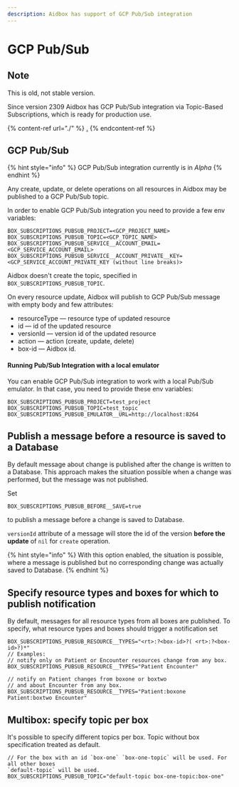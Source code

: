 ```yaml
---
description: Aidbox has support of GCP Pub/Sub integration
---
```


# GCP Pub/Sub

## Note

This is old, not stable version.

Since version 2309 Aidbox has GCP Pub/Sub integration via Topic-Based Subscriptions, which is ready for production use.

{% content-ref url="./" %}
[.](./)
{% endcontent-ref %}

## GCP Pub/Sub

{% hint style="info" %}
GCP Pub/Sub integration currently is in _Alpha_
{% endhint %}



Any create, update, or delete operations on all resources in Aidbox may be published to a GCP Pub/Sub topic.

In order to enable GCP Pub/Sub integration you need to provide a few env variables:

```
BOX_SUBSCRIPTIONS_PUBSUB_PROJECT=<GCP_PROJECT_NAME>
BOX_SUBSCRIPTIONS_PUBSUB_TOPIC=<GCP_TOPIC_NAME>
BOX_SUBSCRIPTIONS_PUBSUB_SERVICE__ACCOUNT_EMAIL=<GCP_SERVICE_ACCOUNT_EMAIL>
BOX_SUBSCRIPTIONS_PUBSUB_SERVICE__ACCOUNT_PRIVATE__KEY=<GCP_SERVICE_ACCOUNT_PRIVATE_KEY (without line breaks)>
```

Aidbox doesn't create the topic, specified in `BOX_SUBSCRIPTIONS_PUBSUB_TOPIC`.

On every resource update, Aidbox will publish to GCP Pub/Sub message with empty body and few attributes:

* resourceType — resource type of updated resource
* id — id of the updated resource
* versionId — version id of the updated resource
* action — action (create, update, delete)
* box-id — Aidbox id.

#### Running Pub/Sub Integration with a local emulator

You can enable GCP Pub/Sub integration to work with a local Pub/Sub emulator. In that case, you need to provide these env variables:

```
BOX_SUBSCRIPTIONS_PUBSUB_PROJECT=test_project
BOX_SUBSCRIPTIONS_PUBSUB_TOPIC=test_topic
BOX_SUBSCRIPTIONS_PUBSUB_EMULATOR__URL=http://localhost:8264
```

## Publish a message before a resource is saved to a Database

By default message about change is published after the change is written to a Database. This approach makes the situation possible when a change was performed, but the message was not published.

Set

```
BOX_SUBSCRIPTIONS_PUBSUB_BEFORE__SAVE=true
```

to publish a message before a change is saved to Database.

`versionId` attribute of a message will store the id of the version **before the update** of `nil` for `create` operation.

{% hint style="info" %}
With this option enabled, the situation is possible, where a message is published but no corresponding change was actually saved to Database.
{% endhint %}

## Specify resource types and boxes for which to publish notification

By default, messages for all resource types from all boxes are published. To specify, what resource types and boxes should trigger a notification set

```
BOX_SUBSCRIPTIONS_PUBSUB_RESOURCE__TYPES="<rt>:?<box-id>?( <rt>:?<box-id>?)*"
// Examples:
// notify only on Patient or Encounter resources change from any box. 
BOX_SUBSCRIPTIONS_PUBSUB_RESOURCE__TYPES="Patient Encounter"

// notify on Patient changes from boxone or boxtwo
// and about Encounter from any box. 
BOX_SUBSCRIPTIONS_PUBSUB_RESOURCE__TYPES="Patient:boxone Patient:boxtwo Encounter"
```

## Multibox: specify topic per box

It's possible to specify different topics per box. Topic without box specification treated as default.

```
// For the box with an id `box-one` `box-one-topic` will be used. For all other boxes
`default-topic` will be used. 
BOX_SUBSCRIPTIONS_PUBSUB_TOPIC="default-topic box-one-topic:box-one"

```
